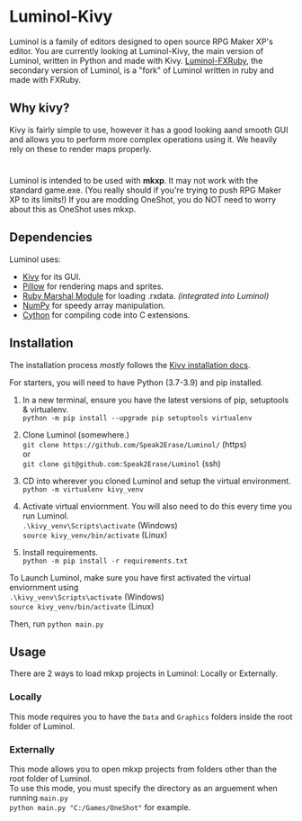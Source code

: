 # Luminol-Kivy
Luminol is a family of editors designed to open source RPG Maker XP's editor. You are currently looking at Luminol-Kivy, the main version of Luminol, written in Python and made with Kivy. [Luminol-FXRuby](https://github.com/Speak2Erase/Luminol-FXRuby), the secondary version of Luminol, is a "fork" of Luminol written in ruby and made with FXRuby.

## Why kivy?
Kivy is fairly simple to use, however it has a good looking aand smooth GUI and allows you to perform more complex operations using it. We heavily rely on these to render maps properly.
#

Luminol is intended to be used with **mkxp**. It may not work with the standard game.exe.
(You really should if you're trying to push RPG Maker XP to its limits!)
If you are modding OneShot, you do NOT need to worry about this as OneShot uses mkxp.

## Dependencies

Luminol uses:

- [Kivy](https://pypi.org/project/Kivy/) for its GUI.
- [Pillow](https://pypi.org/project/Pillow/) for rendering maps and sprites.
- [Ruby Marshal Module](https://pypi.org/project/rubymarshal/) for loading .rxdata. *(integrated into Luminol)*
- [NumPy](https://pypi.org/project/numpy/) for speedy array manipulation.
- [Cython](https://pypi.org/project/cython) for compiling code into C extensions.

## Installation

The installation process *mostly* follows the [Kivy installation docs](https://kivy.org/doc/stable/gettingstarted/installation.html).

For starters, you will need to have Python (3.7-3.9) and pip installed.

1. In a new terminal, ensure you have the latest versions of pip, setuptools & virtualenv.  
`python -m pip install --upgrade pip setuptools virtualenv`

2. Clone Luminol (somewhere.)  
`git clone https://github.com/Speak2Erase/Luminol/` (https)  
or  
`git clone git@github.com:Speak2Erase/Luminol` (ssh)  

3. CD into wherever you cloned Luminol and setup the virtual environment.  
`python -m virtualenv kivy_venv`

4. Activate virtual enviornment. You will also need to do this every time you run Luminol.  
`.\kivy_venv\Scripts\activate`  (Windows)  
`source kivy_venv/bin/activate` (Linux)

5. Install requirements.  
`python -m pip install -r requirements.txt`

To Launch Luminol, make sure you have first activated the virtual enviornment using  
`.\kivy_venv\Scripts\activate`  (Windows)  
`source kivy_venv/bin/activate` (Linux)

Then, run `python main.py`

## Usage

There are 2 ways to load mkxp projects in Luminol: Locally or Externally.  
### Locally

This mode requires you to have the `Data` and `Graphics` folders inside the root folder of Luminol.  

### Externally 
This mode allows you to open mkxp projects from folders other than the root folder of Luminol.  
To use this mode, you must specify the directory as an arguement when running `main.py`  
`python main.py "C:/Games/OneShot"` for example.
